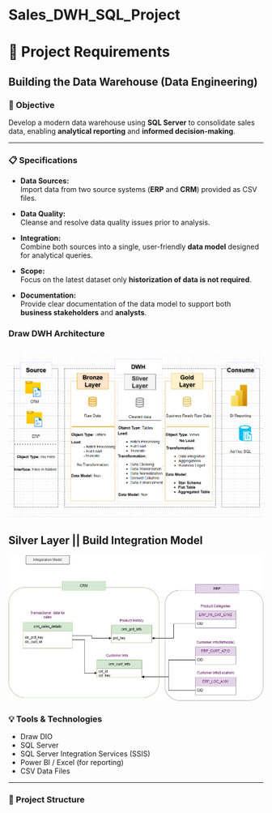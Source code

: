 # Sales_DWH_SQL_Project

# 🚀 Project Requirements

## Building the Data Warehouse (Data Engineering)

### 🧭 Objective
Develop a modern data warehouse using **SQL Server** to consolidate sales data, enabling **analytical reporting** and **informed decision-making**.

---

### 📋 Specifications

- **Data Sources:**  
  Import data from two source systems (**ERP** and **CRM**) provided as CSV files.

- **Data Quality:**  
  Cleanse and resolve data quality issues prior to analysis.

- **Integration:**  
  Combine both sources into a single, user-friendly **data model** designed for analytical queries.

- **Scope:**  
  Focus on the latest dataset only **historization of data is not required**.

- **Documentation:**  
  Provide clear documentation of the data model to support both **business stakeholders** and **analysts**.
### Draw DWH Architecture
![Draw DWH Architecture](https://github.com/rehamessa/Sales_DWH_SQL_Project/blob/main/Images/Design_DWH_Architecture.png)
---


## Silver Layer || Build Integration Model

![ Build Integration Model](https://github.com/rehamessa/Sales_DWH_SQL_Project/blob/main/Images/Integrtion%20diagram%20model.jpg)

### 💡 Tools & Technologies
- Draw DIO
- SQL Server  
- SQL Server Integration Services (SSIS)  
- Power BI / Excel (for reporting)  
- CSV Data Files  

---

### 📁 Project Structure

